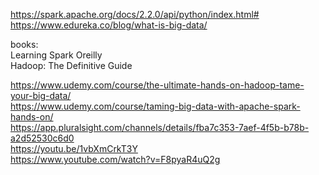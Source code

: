 https://spark.apache.org/docs/2.2.0/api/python/index.html#
https://www.edureka.co/blog/what-is-big-data/


books:<br>
Learning Spark Oreilly <br>
Hadoop: The Definitive Guide <br>

https://www.udemy.com/course/the-ultimate-hands-on-hadoop-tame-your-big-data/ <br>
https://www.udemy.com/course/taming-big-data-with-apache-spark-hands-on/ <br>
https://app.pluralsight.com/channels/details/fba7c353-7aef-4f5b-b78b-a2d52530c6d0 <br>
https://youtu.be/1vbXmCrkT3Y  <br>
https://www.youtube.com/watch?v=F8pyaR4uQ2g <br>
